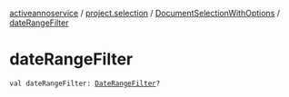 [activeannoservice](../../index.md) / [project.selection](../index.md) / [DocumentSelectionWithOptions](index.md) / [dateRangeFilter](./date-range-filter.md)

# dateRangeFilter

`val dateRangeFilter: `[`DateRangeFilter`](../-date-range-filter/index.md)`?`
